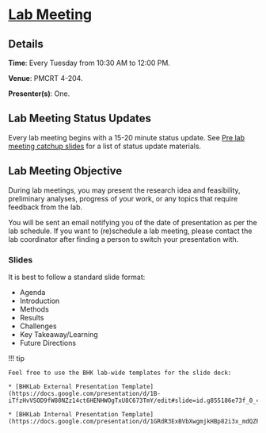 # [Lab Meeting](<Lab Meeting>)

## Details
**Time**: Every Tuesday from 10:30 AM to 12:00 PM.

**Venue**: PMCRT 4-204.

**Presenter(s)**: One. 

## Lab Meeting Status Updates

Every lab meeting begins with a 15-20 minute status update. See [Pre lab meeting catchup slides](https://docs.google.com/presentation/d/1Gk5uMTpn8XCMvXmoP8AWjW3x-QM0mHfPB1BfteBfqK8/edit#slide=id.g2684830fade_0_0) for a list of status update materials.

## Lab Meeting Objective

During lab meetings, you may present the research idea and feasibility, preliminary analyses, progress of your work, or any topics that require feedback from the lab.

You will be sent an email notifying you of the date of presentation as per the lab schedule. If you want to (re)schedule a lab meeting, please contact the lab coordinator after finding a person to switch your presentation with.

### Slides

It is best to follow a standard slide format:

* Agenda
* Introduction
* Methods
* Results
* Challenges
* Key Takeaway/Learning
* Future Directions

!!! tip

    Feel free to use the BHK lab-wide templates for the slide deck:

    * [BHKLab External Presentation Template](https://docs.google.com/presentation/d/1B-iTfzHvVSOD9fW80NZz14ct6HENHWOgTxU8C673TmY/edit#slide=id.g855186e73f_0_44)

    * [BHKLab Internal Presentation Template](https://docs.google.com/presentation/d/1GRdR3ExBVbXwgmjkHBp82i3x_mdQZPzJNHsEz1LiYWk/edit#slide=id.p)
